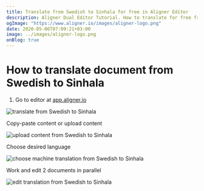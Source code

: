 ```yaml
---
title: Translate from Swedish to Sinhala for free in Aligner Editor
description: Aligner Dual Editor Tutorial. How to translate for free from Swedish to Sinhala. Aligner is multilingual document management platform. 
ogImage: "https://www.aligner.io/images/aligner-logo.png"
date: 2020-05-06T07:09:21+03:00
image: ../images/aligner-logo.png
onBlog: true
---
```


# How to translate document from Swedish to Sinhala

1. Go to editor at [app.aligner.io](https://app.aligner.io "Aligner App web page")

![translate from Swedish to Sinhala](../aligner-blank-editor.png "translate from Swedish to Sinhala")

Copy-paste content or upload content

![upload content from Swedish to Sinhala](../aligner-uploaded-document.png "upload content from Swedish to Sinhala")

Choose desired language

![choose machine translation from Swedish to Sinhala](../aligner-language-dropdown.png "choose machine translation from Swedish to Sinhala")

Work and edit 2 documents in parallel

![edit translation from Swedish to Sinhala](../aligner-double-sitded-editor.png "edit translation from Swedish to Sinhala")

